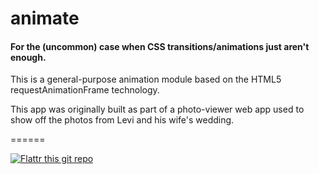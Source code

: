 # animate

#### For the (uncommon) case when CSS transitions/animations just aren't enough.

This is a general-purpose animation module based on the HTML5 requestAnimationFrame technology.

This app was originally built as part of a photo-viewer web app used to show off the photos from Levi and his wife's wedding.

======

[![Flattr this git repo](http://api.flattr.com/button/flattr-badge-large.png)](https://flattr.com/submit/auto?user_id=levisl176&url=github.com/levisl176/photo-viewer&title=photo-viewer&language=javascript&tags=github&category=software)
